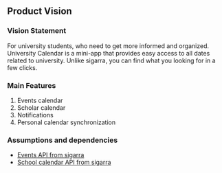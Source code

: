 ## Product Vision

### Vision Statement

For university students, who need to get more informed and organized. University Calendar is a mini-app that provides easy access to all dates related to university. Unlike sigarra, you can find what you looking for in a few clicks.

### Main Features
 1. Events calendar
 2. Scholar calendar
 3. Notifications
 4. Personal calendar synchronization

### Assumptions and dependencies
- [Events API from sigarra](https://sigarra.up.pt/feup/pt/NOTICIAS_GERAL.EVENTOS?p_ano=2021&p_mes=10&p_g_eventos=0)
- [School calendar API from sigarra](https://sigarra.up.pt/feup/pt/web_base.gera_pagina?p_pagina=p%c3%a1gina%20est%c3%a1tica%20gen%c3%a9rica%20106)
